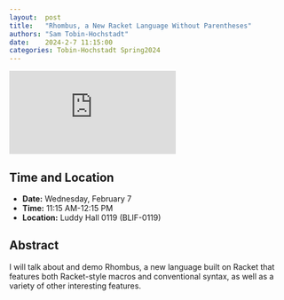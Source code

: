 ```yaml
---
layout:  post
title:   "Rhombus, a New Racket Language Without Parentheses"
authors: "Sam Tobin-Hochstadt"
date:    2024-2-7 11:15:00
categories: Tobin-Hochstadt Spring2024
---
```


<iframe src="https://www.youtube.com/embed/UTX2ih_jGms" frameborder="0" allowfullscreen></iframe>

## Time and Location

* **Date:** Wednesday, February 7
* **Time:** 11:15 AM-12:15 PM
* **Location:** Luddy Hall 0119 (BLIF-0119)

## Abstract

I will talk about and demo Rhombus, a new language built on Racket
that features both Racket-style macros and conventional syntax,
as well as a variety of other interesting features.
